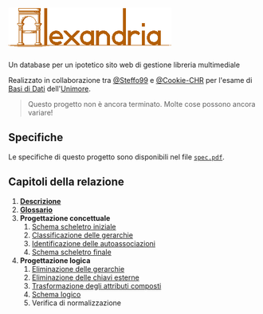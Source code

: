 # ![Alexandria](img/0-README/alexandria.png)

Un database per un ipotetico sito web di gestione libreria multimediale

Realizzato in collaborazione tra [@Steffo99](https://github.com/Steffo99/) e [@Cookie-CHR](https://github.com/Cookie-CHR) per l'esame di [Basi di Dati](http://personale.unimore.it/rubrica/contenutiad/rmartoglia/2019/58030/N0/N0/9999) dell'[Unimore](https://www.unimore.it/).

> Questo progetto non è ancora terminato. Molte cose possono ancora variare!

## Specifiche

Le specifiche di questo progetto sono disponibili nel file [`spec.pdf`](0-spec.pdf).

## Capitoli della relazione

1. **[Descrizione](1-descrizione.md)**
2. **[Glossario](2-glossario.md)**
3. **Progettazione concettuale**
    1. [Schema scheletro iniziale](3-1-schema-scheletro.md)
    2. [Classificazione delle gerarchie](3-2-gerarchie.md)
    3. [Identificazione delle autoassociazioni](3-3-autoassociazioni.md)
    4. [Schema scheletro finale](3-4-schema-finale.md)
4. **Progettazione logica**
    1. [Eliminazione delle gerarchie](4-1-eliminazione-gerarchie.md)
    2. [Eliminazione delle chiavi esterne](4-2-eliminazione-chiavi-esterne.md)
    <!--La selezione delle chiavi primarie la abbiamo già fatta in 3-4, la dobbiamo spostare qui?-->
    3. [Trasformazione degli attributi composti](4-3-trasformazione-degli-attributi-composti.md)
    4. [Schema logico](4-4-schema-logico.md)
    5. Verifica di normalizzazione

